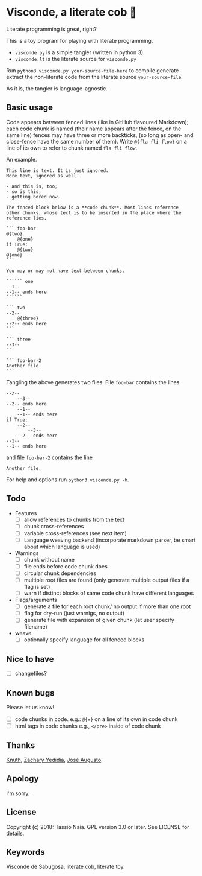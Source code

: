 # Visconde, a literate cob :corn:

Literate programming is great, right?

This is a toy program for playing with literate programming.

- `visconde.py` is a simple tangler (written in python 3)
- `visconde.lt` is the literate source for `visconde.py`

Run `python3 visconde.py your-source-file-here` to compile generate
extract the non-literate code from the literate source `your-source-file`.

As it is, the tangler is language-agnostic. 

## Basic usage

Code appears between fenced lines (like in GitHub flavoured Markdown);
each code chunk is named (their name appears after the fence, on the same line)
fences may have three or more backticks, 
(so long as open- and close-fence have the same number of them).
Write `@{fla fli flow}` on a line of its own to refer to chunk
named `fla fli flow`.

An example.

    This line is text. It is just ignored.
    More text, ignored as well.
    
    - and this is, too;
    - so is this;
    - getting bored now.
    
    The fenced block below is a **code chunk**. Most lines reference
    other chunks, whose text is to be inserted in the place where the
    reference lies.

    ``` foo-bar
    @{two}
        @{one}
    if True:
        @{two}
    @{one}
    ```
    
    You may or may not have text between chunks.
    
    `````` one
    --1--
    --1-- ends here
    ``````
    
    ``` two
    --2-- 
        @{three}
    --2-- ends here
    ```

    ``` three
    --3--
    ```

    ``` foo-bar-2
    Another file.
    ```
    
Tangling the above generates two files. File `foo-bar` contains the lines

    --2--
        --3--
    --2-- ends here
        --1--
        --1-- ends here
    if True:
        --2--
            --3--
        --2-- ends here
    --1--
    --1-- ends here
        
and file `foo-bar-2` contains the line

    Another file.

For help and options run `python3 visconde.py -h`.

## Todo

- Features
  - [ ] allow references to chunks from the text
  - [ ] chunk cross-references
  - [ ] variable cross-references (see next item)
  - [ ] Language weaving backend (incorporate markdown parser, be smart about which language is used)
- Warnings
  - [ ] chunk without name
  - [ ] file ends before code chunk does
  - [ ] circular chunk dependencies
  - [ ] multiple root files are found (only generate multiple output
        files if a flag is set)
  - [ ] warn if distinct blocks of same code chunk have different languages
- Flags/arguments
  - [ ] generate a file for each root chunk/ no output if more than one root
  - [ ] flag for dry-run (just warnigs, no output)
  - [ ] generate file with expansion of given chunk (let user specify filename)
- weave
  - [ ] optionally specify language for all fenced blocks

## Nice to have

- [ ] changefiles?

## Known bugs

Please let us know!

- [ ] code chunks in code. e.g.: `@{x}` on a line of its own in code chunk
- [ ] html tags in code chunks e.g., `</pre>` inside of code chunk

## Thanks

[Knuth](http://www-cs-faculty.stanford.edu/~knuth/), [Zachary Yedidia](https://github.com/zyedidia), [José Augusto](http://www.ime.usp.br/~jose/).

## Apology

I'm sorry.

## License

Copyright (c) 2018: Tássio Naia. GPL version 3.0 or later. See LICENSE for details.

## Keywords

Visconde de Sabugosa, literate cob, literate toy.

